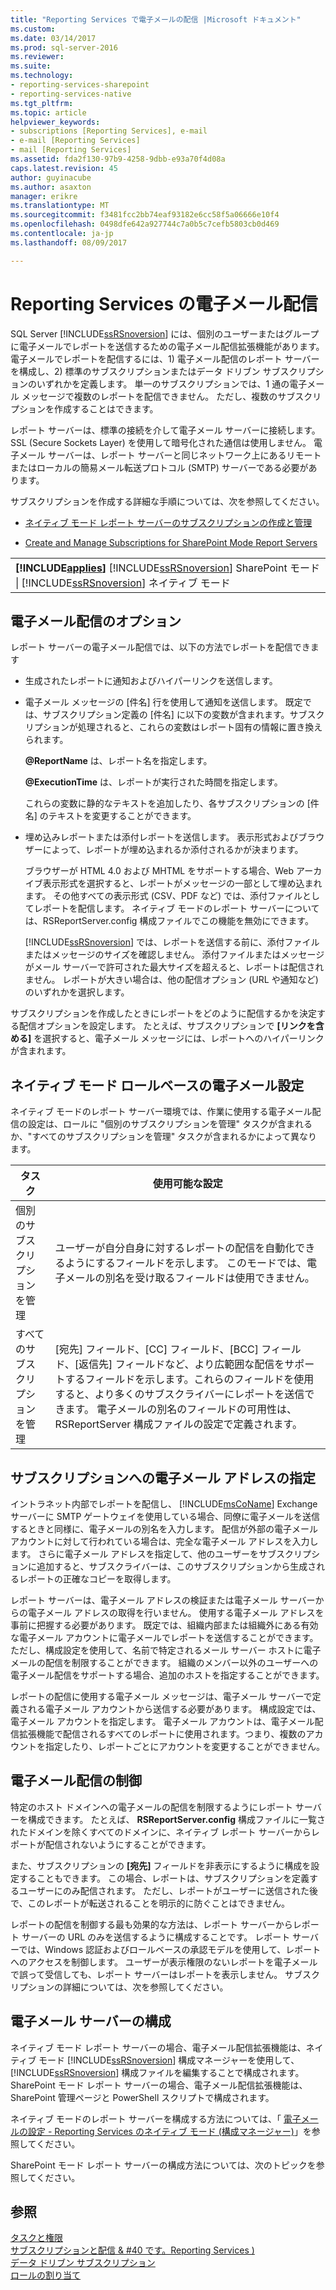 ```yaml
---
title: "Reporting Services で電子メールの配信 |Microsoft ドキュメント"
ms.custom: 
ms.date: 03/14/2017
ms.prod: sql-server-2016
ms.reviewer: 
ms.suite: 
ms.technology:
- reporting-services-sharepoint
- reporting-services-native
ms.tgt_pltfrm: 
ms.topic: article
helpviewer_keywords:
- subscriptions [Reporting Services], e-mail
- e-mail [Reporting Services]
- mail [Reporting Services]
ms.assetid: fda2f130-97b9-4258-9dbb-e93a70f4d08a
caps.latest.revision: 45
author: guyinacube
ms.author: asaxton
manager: erikre
ms.translationtype: MT
ms.sourcegitcommit: f3481fcc2bb74eaf93182e6cc58f5a06666e10f4
ms.openlocfilehash: 0498dfe642a927744c7a0b5c7cefb5803cb0d469
ms.contentlocale: ja-jp
ms.lasthandoff: 08/09/2017

---
```

# <a name="e-mail-delivery-in-reporting-services"></a>Reporting Services の電子メール配信
  SQL Server [!INCLUDE[ssRSnoversion](../../includes/ssrsnoversion-md.md)] には、個別のユーザーまたはグループに電子メールでレポートを送信するための電子メール配信拡張機能があります。 電子メールでレポートを配信するには、1) 電子メール配信のレポート サーバーを構成し、2) 標準のサブスクリプションまたはデータ ドリブン サブスクリプションのいずれかを定義します。 単一のサブスクリプションでは、1 通の電子メール メッセージで複数のレポートを配信できません。 ただし、複数のサブスクリプションを作成することはできます。  
  
 レポート サーバーは、標準の接続を介して電子メール サーバーに接続します。 SSL (Secure Sockets Layer) を使用して暗号化された通信は使用しません。 電子メール サーバーは、レポート サーバーと同じネットワーク上にあるリモートまたはローカルの簡易メール転送プロトコル (SMTP) サーバーである必要があります。  
  
 サブスクリプションを作成する詳細な手順については、次を参照してください。  
  
-   [ネイティブ モード レポート サーバーのサブスクリプションの作成と管理](../../reporting-services/subscriptions/create-and-manage-subscriptions-for-native-mode-report-servers.md)  
  
-   [Create and Manage Subscriptions for SharePoint Mode Report Servers](../../reporting-services/subscriptions/create-and-manage-subscriptions-for-sharepoint-mode-report-servers.md)  
  
||  
|-|  
|**[!INCLUDE[applies](../../includes/applies-md.md)]**  [!INCLUDE[ssRSnoversion](../../includes/ssrsnoversion-md.md)] SharePoint モード &#124; [!INCLUDE[ssRSnoversion](../../includes/ssrsnoversion-md.md)] ネイティブ モード|  
  
## <a name="e-mail-delivery-options"></a>電子メール配信のオプション  
 レポート サーバーの電子メール配信では、以下の方法でレポートを配信できます  
  
-   生成されたレポートに通知およびハイパーリンクを送信します。  
  
-   電子メール メッセージの [件名] 行を使用して通知を送信します。 既定では、サブスクリプション定義の [件名] に以下の変数が含まれます。サブスクリプションが処理されると、これらの変数はレポート固有の情報に置き換えられます。  
  
     **@ReportName** は、レポート名を指定します。  
  
     **@ExecutionTime** は、レポートが実行された時間を指定します。  
  
     これらの変数に静的なテキストを追加したり、各サブスクリプションの [件名] のテキストを変更することができます。  
  
-   埋め込みレポートまたは添付レポートを送信します。 表示形式およびブラウザーによって、レポートが埋め込まれるか添付されるかが決まります。  
  
     ブラウザーが HTML 4.0 および MHTML をサポートする場合、Web アーカイブ表示形式を選択すると、レポートがメッセージの一部として埋め込まれます。 その他すべての表示形式 (CSV、PDF など) では、添付ファイルとしてレポートを配信します。 ネイティブ モードのレポート サーバーについては、RSReportServer.config 構成ファイルでこの機能を無効にできます。  
  
     [!INCLUDE[ssRSnoversion](../../includes/ssrsnoversion-md.md)] では、レポートを送信する前に、添付ファイルまたはメッセージのサイズを確認しません。 添付ファイルまたはメッセージがメール サーバーで許可された最大サイズを超えると、レポートは配信されません。 レポートが大きい場合は、他の配信オプション (URL や通知など) のいずれかを選択します。  
  
 サブスクリプションを作成したときにレポートをどのように配信するかを決定する配信オプションを設定します。 たとえば、サブスクリプションで **[リンクを含める]** を選択すると、電子メール メッセージには、レポートへのハイパーリンクが含まれます。  
  
## <a name="native-mode-role-based-e-mail-settings"></a>ネイティブ モード ロールベースの電子メール設定  
 ネイティブ モードのレポート サーバー環境では、作業に使用する電子メール配信の設定は、ロールに "個別のサブスクリプションを管理" タスクが含まれるか、"すべてのサブスクリプションを管理" タスクが含まれるかによって異なります。  
  
|タスク|使用可能な設定|  
|----------|------------------------|  
|個別のサブスクリプションを管理|ユーザーが自分自身に対するレポートの配信を自動化できるようにするフィールドを示します。 このモードでは、電子メールの別名を受け取るフィールドは使用できません。|  
|すべてのサブスクリプションを管理|[宛先] フィールド、[CC] フィールド、[BCC] フィールド、[返信先] フィールドなど、より広範囲な配信をサポートするフィールドを示します。これらのフィールドを使用すると、より多くのサブスクライバーにレポートを送信できます。 電子メールの別名のフィールドの可用性は、RSReportServer 構成ファイルの設定で定義されます。|  
  
## <a name="specifying-e-mail-addresses-in-a-subscription"></a>サブスクリプションへの電子メール アドレスの指定  
 イントラネット内部でレポートを配信し、 [!INCLUDE[msCoName](../../includes/msconame-md.md)] Exchange サーバーに SMTP ゲートウェイを使用している場合、同僚に電子メールを送信するときと同様に、電子メールの別名を入力します。 配信が外部の電子メール アカウントに対して行われている場合は、完全な電子メール アドレスを入力します。 さらに電子メール アドレスを指定して、他のユーザーをサブスクリプションに追加すると、サブスクライバーは、このサブスクリプションから生成されるレポートの正確なコピーを取得します。  
  
 レポート サーバーは、電子メール アドレスの検証または電子メール サーバーからの電子メール アドレスの取得を行いません。 使用する電子メール アドレスを事前に把握する必要があります。 既定では、組織内部または組織外にある有効な電子メール アカウントに電子メールでレポートを送信することができます。 ただし、構成設定を使用して、名前で特定されるメール サーバー ホストに電子メールの配信を制限することができます。 組織のメンバー以外のユーザーへの電子メール配信をサポートする場合、追加のホストを指定することができます。  
  
 レポートの配信に使用する電子メール メッセージは、電子メール サーバーで定義される電子メール アカウントから送信する必要があります。 構成設定では、電子メール アカウントを指定します。 電子メール アカウントは、電子メール配信拡張機能で配信されるすべてのレポートに使用されます。つまり、複数のアカウントを指定したり、レポートごとにアカウントを変更することができません。  
  
## <a name="controlling-e-mail-delivery"></a>電子メール配信の制御  
 特定のホスト ドメインへの電子メールの配信を制限するようにレポート サーバーを構成できます。 たとえば、 **RSReportServer.config** 構成ファイルに一覧されたドメインを除くすべてのドメインに、ネイティブ レポート サーバーからレポートが配信されないようにすることができます。  
  
 また、サブスクリプションの **[宛先]** フィールドを非表示にするように構成を設定することもできます。 この場合、レポートは、サブスクリプションを定義するユーザーにのみ配信されます。 ただし、レポートがユーザーに送信された後で、このレポートが転送されることを明示的に防ぐことはできません。  
  
 レポートの配信を制御する最も効果的な方法は、レポート サーバーからレポート サーバーの URL のみを送信するように構成することです。 レポート サーバーでは、Windows 認証およびロールベースの承認モデルを使用して、レポートへのアクセスを制御します。 ユーザーが表示権限のないレポートを電子メールで誤って受信しても、レポート サーバーはレポートを表示しません。 サブスクリプションの詳細については、次を参照してください。  
  
## <a name="e-mail-server-configuration"></a>電子メール サーバーの構成  
 ネイティブ モード レポート サーバーの場合、電子メール配信拡張機能は、ネイティブ モード [!INCLUDE[ssRSnoversion](../../includes/ssrsnoversion-md.md)] 構成マネージャーを使用して、 [!INCLUDE[ssRSnoversion](../../includes/ssrsnoversion-md.md)] 構成ファイルを編集することで構成されます。 SharePoint モード レポート サーバーの場合、電子メール配信拡張機能は、SharePoint 管理ページと PowerShell スクリプトで構成されます。  
  
 
 ネイティブ モードのレポート サーバーを構成する方法については、「 [電子メールの設定 - Reporting Services のネイティブ モード (構成マネージャー)](https://msdn.microsoft.com/library/ms189342.aspx)」を参照してください。
 
 
 SharePoint モード レポート サーバーの構成方法については、次のトピックを参照してください。  
  
  
## <a name="see-also"></a>参照  
 [タスクと権限](../../reporting-services/security/tasks-and-permissions.md)   
 [サブスクリプションと配信 & #40 です。Reporting Services &#41;](../../reporting-services/subscriptions/subscriptions-and-delivery-reporting-services.md)   
 [データ ドリブン サブスクリプション](../../reporting-services/subscriptions/data-driven-subscriptions.md)   
 [ロールの割り当て](../../reporting-services/security/role-assignments.md)  
  
  
